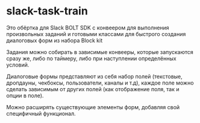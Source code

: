# slack-task-train
Это обёртка для Slack BOLT SDK с конвеером для выполнения произвольных заданий и готовыми классами для быстрого создания диалоговых форм из набора Block kit

Задания можно собирать в зависимые конвееры, которые запускаются сразу же, либо по таймеру, либо при наступлении определённых условий.

Диалоговые формы представляют из себя набор полей (текстовые, дропдауны, чекбоксы, пользователи, каналы и т.д), каждое поле можно сделать зависимым от других полей (как отображение поля, так и опции в поле).

Можно расширять существующие элементы форм, добавляя свой специфичный функционал.
